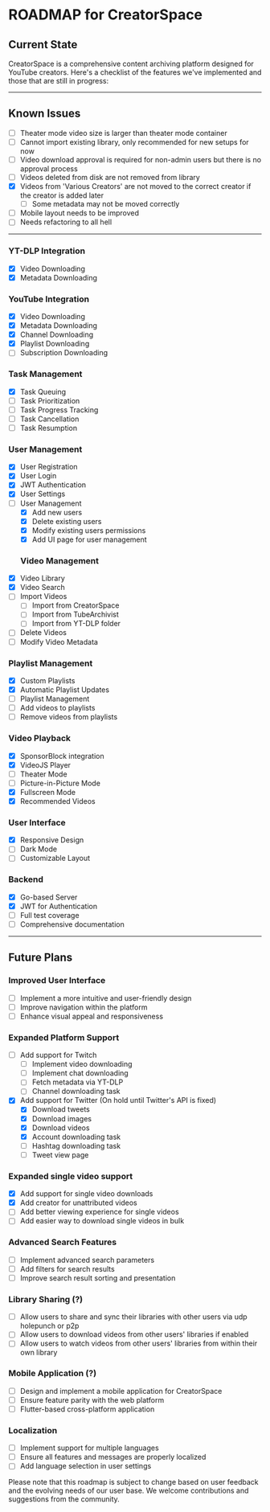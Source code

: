 # ROADMAP for CreatorSpace

## Current State

CreatorSpace is a comprehensive content archiving platform designed for YouTube creators. Here's a checklist of the features we've implemented and those that are still in progress:

---

## Known Issues

- [ ] Theater mode video size is larger than theater mode container
- [ ] Cannot import existing library, only recommended for new setups for now
- [ ] Video download approval is required for non-admin users but there is no approval process
- [ ] Videos deleted from disk are not removed from library
- [x] Videos from 'Various Creators' are not moved to the correct creator if the creator is added later
  - [ ] Some metadata may not be moved correctly
- [ ] Mobile layout needs to be improved
- [ ] Needs refactoring to all hell

---

### YT-DLP Integration
- [x] Video Downloading
- [x] Metadata Downloading

### YouTube Integration
- [x] Video Downloading
- [x] Metadata Downloading
- [x] Channel Downloading
- [x] Playlist Downloading
- [ ] Subscription Downloading

### Task Management
- [x] Task Queuing
- [ ] Task Prioritization
- [ ] Task Progress Tracking
- [ ] Task Cancellation
- [ ] Task Resumption

### User Management
- [x] User Registration
- [x] User Login
- [x] JWT Authentication
- [x] User Settings
- [ ] User Management
  - [x] Add new users
  - [x] Delete existing users
  - [x] Modify existing users permissions
  - [x] Add UI page for user management

  ### Video Management
- [x] Video Library
- [x] Video Search
- [ ] Import Videos
  - [ ] Import from CreatorSpace
  - [ ] Import from TubeArchivist
  - [ ] Import from YT-DLP folder
- [ ] Delete Videos
- [ ] Modify Video Metadata

### Playlist Management
- [x] Custom Playlists
- [x] Automatic Playlist Updates
- [ ] Playlist Management
- [ ] Add videos to playlists
- [ ] Remove videos from playlists

### Video Playback
- [x] SponsorBlock integration
- [x] VideoJS Player
- [ ] Theater Mode
- [ ] Picture-in-Picture Mode
- [x] Fullscreen Mode
- [x] Recommended Videos

### User Interface
- [x] Responsive Design
- [ ] Dark Mode
- [ ] Customizable Layout

### Backend
- [x] Go-based Server
- [x] JWT for Authentication
- [ ] Full test coverage
- [ ] Comprehensive documentation

---

## Future Plans

### Improved User Interface

- [ ] Implement a more intuitive and user-friendly design
- [ ] Improve navigation within the platform
- [ ] Enhance visual appeal and responsiveness

### Expanded Platform Support

- [ ] Add support for Twitch
  - [ ] Implement video downloading
  - [ ] Implement chat downloading
  - [ ] Fetch metadata via YT-DLP
  - [ ] Channel downloading task
- [x] Add support for Twitter (On hold until Twitter's API is fixed)
  - [x] Download tweets
  - [x] Download images
  - [x] Download videos
  - [x] Account downloading task
  - [ ] Hashtag downloading task
  - [ ] Tweet view page

### Expanded single video support

- [x] Add support for single video downloads
- [x] Add creator for unattributed videos
- [ ] Add better viewing experience for single videos
- [ ] Add easier way to download single videos in bulk

### Advanced Search Features

- [ ] Implement advanced search parameters
- [ ] Add filters for search results
- [ ] Improve search result sorting and presentation

### Library Sharing (?)

- [ ] Allow users to share and sync their libraries with other users via udp holepunch or p2p
- [ ] Allow users to download videos from other users' libraries if enabled
- [ ] Allow users to watch videos from other users' libraries from within their own library

### Mobile Application (?)

- [ ] Design and implement a mobile application for CreatorSpace
- [ ] Ensure feature parity with the web platform
- [ ] Flutter-based cross-platform application

### Localization

- [ ] Implement support for multiple languages
- [ ] Ensure all features and messages are properly localized
- [ ] Add language selection in user settings

Please note that this roadmap is subject to change based on user feedback and the evolving needs of our user base. We welcome contributions and suggestions from the community.